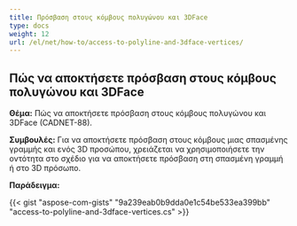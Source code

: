 ```yaml
---
title: Πρόσβαση στους κόμβους πολυγώνου και 3DFace
type: docs
weight: 12
url: /el/net/how-to/access-to-polyline-and-3dface-vertices/
---
```


## **Πώς να αποκτήσετε πρόσβαση στους κόμβους πολυγώνου και 3DFace**

**Θέμα:** Πώς να αποκτήσετε πρόσβαση στους κόμβους πολυγώνου και 3DFace (CADNET-88).

**Συμβουλές:** Για να αποκτήσετε πρόσβαση στους κόμβους μιας σπασμένης γραμμής και ενός 3D προσώπου, χρειάζεται να χρησιμοποιήσετε την οντότητα στο σχέδιο για να αποκτήσετε πρόσβαση στη σπασμένη γραμμή ή στο 3D πρόσωπο.

**Παράδειγμα:**

{{< gist "aspose-com-gists" "9a239eab0b9dda0e1c54be533ea399bb" "access-to-polyline-and-3dface-vertices.cs" >}}
